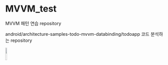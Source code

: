 # MVVM_test
MVVM 패턴 연습 repository

android/architecture-samples-todo-mvvm-databinding/todoapp 코드 분석하는 repository

<package structure>
  <div>
<img src="https://user-images.githubusercontent.com/64063225/81242710-cf688500-9048-11ea-9b07-cb0074e46d88.PNG" width="10%"></img>

